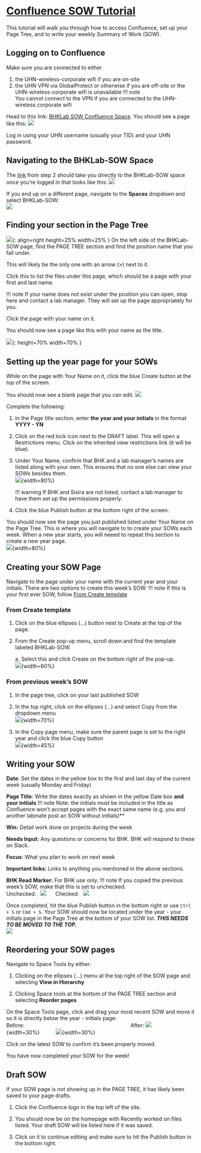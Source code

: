 # [Confluence SOW Tutorial](#confluence-sow-tutorial)

This tutorial will walk you through how to access Confluence, set up your Page Tree, and to write your weekly Summary of Work (SOW).

## Logging on to Confluence

Make sure you are connected to either  

1. the UHN-wireless-corporate wifi if you are on-site  
2. the UHN VPN via GlobalProtect or otherwise if you are off-site or the UHN-wireless-corporate wifi is unavailable
!!! note  
     You cannot connect to the VPN if you are connected to the UHN-wireless corporate wifi

Head to this link: [BHKLab SOW Confluence Space](https://collaborate.uhnresearch.ca/confluence/login.action?os_destination=%2Fpages%2Fviewpage.action%3FspaceKey%3DBHKLabSOW%26title%3DBHKLab-SOW&permissionViolation=true). You should see a page like this:
![](img/confluence_login.png)

Log in using your UHN username (usually your TID) and your UHN password.

## Navigating to the BHKLab-SOW Space

The [link](https://collaborate.uhnresearch.ca/confluence/login.action?os_destination=%2Fpages%2Fviewpage.action%3FspaceKey%3DBHKLabSOW%26title%3DBHKLab-SOW&permissionViolation=true) from step 2 should take you directly to the BHKLab-SOW space once you’re logged in that looks like this: ![](img/confluence_bhklabsowhome.png)

If you end up on a different page, navigate to the **Spaces** dropdown and select BHKLab-SOW:  
![](img/confluence_spacesdropdown.png)

## Finding your section in the Page Tree

![](img/confluence_sidebar.png){: align=right height=25% width=25% }
On the left side of the BHKLab-SOW page, find the PAGE TREE section and find the position name that you fall under.

This will likely be the only one with an arrow (\>) next to it.

Click this to list the files under this page, which should be a page with your first and last name.

!!! note
    If your name does not exist under the position you can open, stop here and contact a lab manager. They will set up the page appropriately for you.

Click the page with your name on it.

You should now see a page like this with your name as the title.

![](img/confluence_yournamesection.png){: height=70% width=70% }

## Setting up the year page for your SOWs

While on the page with Your Name on it, click the blue Create button at the top of the screen.

You should now see a blank page that you can edit. ![](img/confluence_blankpage.png)  

Complete the following:

1. In the Page title section, enter **the year and your initials** in the format **YYYY \- YN**

2. Click on the red lock icon next to the DRAFT label. This will open a Restrictions menu. Click on the inherited view restrictions link (it will be blue).

3. Under Your Name, confirm that BHK and a lab manager’s names are listed along with your own. This ensures that no one else can view your SOWs besides them.  
![](img/confluence_restrictionsmenu.png){width=80%}

    !!! warning
        If BHK and Sisira are not listed, contact a lab manager to have them set up the permissions properly.

4. Click the blue Publish button at the bottom right of the screen.

You should now see the page you just published listed under Your Name on the Page Tree. This is where you will navigate to to create your SOWs each week. When a new year starts, you will neeed to repeat this section to create a new year page.  
    ![](img/confluence_yearinitialssection.png){width=80%}  

## Creating your SOW Page

Navigate to the page under your name with the current year and your initials. There are two options to create this week’s SOW:
!!! note
    If this is your first ever SOW, follow [From Create template](#from-create-template)

### From Create template

1. Click on the blue ellipses (...) button next to Create at the top of the page.

2. From the Create pop-up menu, scroll down and find the template labeled BHKLab-SOW.

    a. Select this and click Create on the bottom right of the pop-up.  
    ![](img/confluence_sowtemplatecreate.png){width=60%}

### From previous week’s SOW

1. In the page tree, click on your last published SOW

2. In the top right, click on the ellipses (...) and select Copy from the dropdown menu  
![](img/confluence_howtocopypage.png){width=70%}

3. In the Copy page menu, make sure the parent page is set to the right year and click the blue Copy button  
   ![](img/confluence_copypagemenu.png){width=45%}

## Writing your SOW

**Date**: Set the dates in the yellow box to the first and last day of the current week (usually Monday and Friday)

**Page Title**: Write the dates exactly as shown in the yellow Date box **and your initials**
!!! note
    Note: the initials must be included in the title as Confluence won’t accept pages with the exact same name (e.g. you and another labmate post an SOW without initials)**  

**Win:** Detail work done on projects during the week

**Needs Input:** Any questions or concerns for BHK. BHK will respond to these on Slack.

**Focus**: What you plan to work on next week

**Important links:** Links to anything you mentioned in the above sections.

**BHK Read Marker:** For BHK use only.
!!! note
    If you copied the previous week’s SOW, make that this is set to unchecked.  
    Unchecked:   ![](img/confluence_unreadbhk.png)      Checked:   ![](img/confluence_readbhk.png)

Once completed, hit the blue Publish button in the bottom right or use `Ctrl + S` or `Cmd + S`. Your SOW should now be located under the year \- your initials page in the Page Tree at the bottom of your SOW list. _**THIS NEEDS TO BE MOVED TO THE TOP.**_  
![](img/confluence_publishedSOW.png)

## Reordering your SOW pages

Navigate to Space Tools by either:

1. Clicking on the ellipses (...) menu at the top right of the SOW page and selecting **View in Hierarchy**

2. Clicking Space tools at the bottom of the PAGE TREE section and selecting **Reorder pages**

On the Space Tools page, click and drag your most recent SOW and move it so it is directly below the year \- initials page:  
    Before:                                                                        After:
    ![](img/confluence_unorderedpages.png){width=30%}           ![](img/confluence_orderedpages.png){width=30%}

Click on the latest SOW to confirm it’s been properly moved.

You have now completed your SOW for the week\!

## Draft SOW

If your SOW page is not showing up in the PAGE TREE, it has likely been saved to your page drafts.

1. Click the Confluence logo in the top left of the site.

2. You should now be on the homepage with Recently worked on files listed. Your draft SOW will be listed here if it was saved.

3. Click on it to continue editing and make sure to hit the Publish button in the bottom right.
